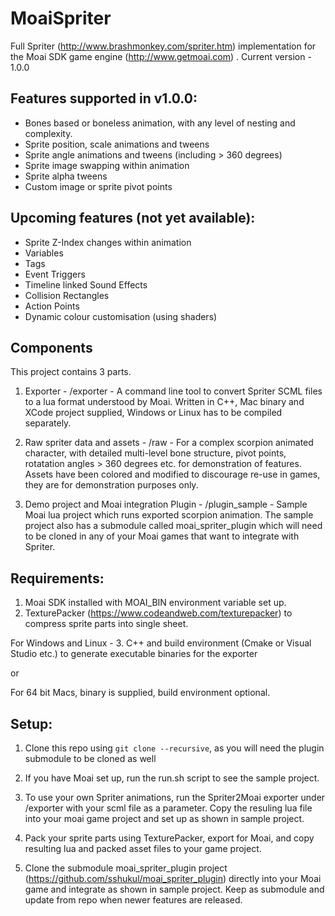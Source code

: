 # MoaiSpriter
Full Spriter (http://www.brashmonkey.com/spriter.htm) implementation for the Moai SDK game engine (http://www.getmoai.com) .
Current version - 1.0.0

## Features supported in v1.0.0:
- Bones based or boneless animation, with any level of nesting and complexity.
- Sprite position, scale animations and tweens
- Sprite angle animations and tweens (including > 360 degrees)
- Sprite image swapping within animation
- Sprite alpha tweens
- Custom image or sprite pivot points

## Upcoming features (not yet available):
- Sprite Z-Index changes within animation
- Variables
- Tags
- Event Triggers
- Timeline linked Sound Effects 
- Collision Rectangles
- Action Points
- Dynamic colour customisation (using shaders)

## Components
This project contains 3 parts. 

1. Exporter - /exporter - A command line tool to convert Spriter SCML files to a lua format understood by Moai. Written in C++, 
Mac binary and XCode project supplied, Windows or Linux has to be compiled separately. 

2. Raw spriter data and assets - /raw - For a complex scorpion animated character, with detailed multi-level bone structure, 
pivot points, rotatation angles > 360 degrees etc. for demonstration of features. Assets have been colored and modified to discourage re-use in games, they 
are for demonstration purposes only. 

3. Demo project and Moai integration Plugin - /plugin_sample - Sample Moai lua project which runs exported scorpion animation. 
The sample project also has a submodule called moai_spriter_plugin which will need to be cloned in any of your Moai games
that want to integrate with Spriter.

## Requirements:
1. Moai SDK installed with MOAI_BIN environment variable set up.
2. TexturePacker (https://www.codeandweb.com/texturepacker) to compress sprite parts into single sheet. 

For Windows and Linux -
3. C++ and build environment (Cmake or Visual Studio etc.) to generate executable binaries for the exporter

or 

For 64 bit Macs, binary is supplied, build environment optional.

## Setup:
1. Clone this repo using `git clone --recursive`, as you will need the plugin submodule to be cloned as well

2. If you have Moai set up, run the run.sh script to see the sample project.

3. To use your own Spriter animations, run the Spriter2Moai exporter under /exporter with your scml file as a parameter. 
Copy the resuling lua file into your moai game project and set up as shown in sample project.

4. Pack your sprite parts using TexturePacker, export for Moai, and copy resulting lua and packed asset files to your game project.

5. Clone the submodule moai_spriter_plugin project (https://github.com/sshukul/moai_spriter_plugin) directly into your Moai 
game and integrate as shown in sample project. Keep as submodule and update from repo when newer features are released.
